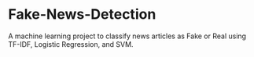# Fake-News-Detection
A machine learning project to classify news articles as Fake or Real using TF-IDF, Logistic Regression, and SVM.
